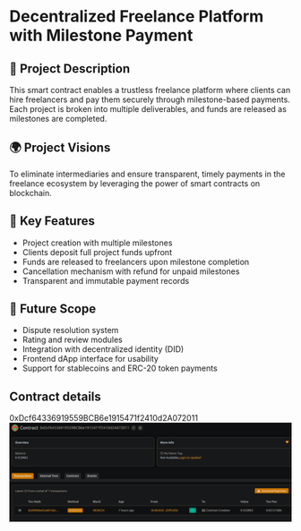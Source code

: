 # Decentralized Freelance Platform with Milestone Payment

## 📖 Project Description

This smart contract enables a trustless freelance platform where clients can hire freelancers and pay them securely through milestone-based payments. Each project is broken into multiple deliverables, and funds are released as milestones are completed.

## 🌍 Project Visions

To eliminate intermediaries and ensure transparent, timely payments in the freelance ecosystem by leveraging the power of smart contracts on blockchain.

## 🔑 Key Features

- Project creation with multiple milestones
- Clients deposit full project funds upfront
- Funds are released to freelancers upon milestone completion
- Cancellation mechanism with refund for unpaid milestones
- Transparent and immutable payment records

## 🚀 Future Scope

- Dispute resolution system
- Rating and review modules
- Integration with decentralized identity (DID)
- Frontend dApp interface for usability
- Support for stablecoins and ERC-20 token payments

## Contract details
0xDcf64336919559BCB6e1915471f2410d2A072011![alt text](image.png)
